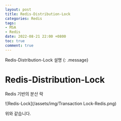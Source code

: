 ```yaml
---
layout: post
title: Redis-Distribution-Lock
categories: Redis
tags:
- MSA
- Redis
date: 2022-08-21 22:00 +0800
toc: true
comment: true
---
```

Redis-Distribution-Lock 설명
{: .message}

# Redis-Distribution-Lock
Redis 기반의 분산 락

![Redis-Lock](/assets/img/Transaction Lock-Redis.png)

위와 같습니다.


